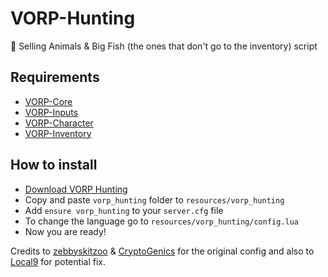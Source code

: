 # VORP-Hunting
🐄 Selling Animals &amp; Big Fish (the ones that don't go to the inventory) script

## Requirements
- [VORP-Core](https://github.com/VORPCORE/VORP-Core/releases)
- [VORP-Inputs](https://github.com/VORPCORE/VORP-Inputs/releases)
- [VORP-Character](https://github.com/VORPCORE/VORP-Character/releases)
- [VORP-Inventory](https://github.com/VORPCORE/VORP-Inventory/releases)

## How to install
* [Download VORP Hunting](https://github.com/VORPCORE/VORP-Hunting)
* Copy and paste ```vorp_hunting``` folder to ```resources/vorp_hunting```
* Add ```ensure vorp_hunting``` to your ```server.cfg``` file
* To change the language go to ```resources/vorp_hunting/config.lua```
* Now you are ready!

Credits to [zebbyskitzoo](https://github.com/OTRP) &amp; [CryptoGenics](https://github.com/CryptoGenics) for the original config and also to [Local9](https://github.com/Local9) for potential fix.

